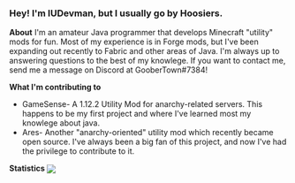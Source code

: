 ### Hey! I'm IUDevman, but I usually go by Hoosiers.

**About**
I'm an amateur Java programmer that develops Minecraft "utility" mods for fun. Most of my experience is in Forge mods, but I've been expanding out recently to Fabric and other areas of Java. I'm always up to answering questions to the best of my knowlege. If you want to contact me, send me a message on Discord at GooberTown#7384!

**What I'm contributing to**
* GameSense- A 1.12.2 Utility Mod for anarchy-related servers. This happens to be my first project and where I've learned most my knowlege about java.
* Ares- Another "anarchy-oriented" utility mod which recently became open source. I've always been a big fan of this project, and now I've had the privilege to contribute to it.

**Statistics**
<img align="center" src="https://github-readme-stats.vercel.app/api/?username=IUDevman&theme=prussian"/>
